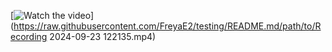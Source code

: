[![Watch the video](https://raw.githubusercontent.com/FreyaE2/testing/README.md/path/to/unnamed.png)](https://raw.githubusercontent.com/FreyaE2/testing/README.md/path/to/Recording 2024-09-23 122135.mp4)

